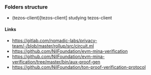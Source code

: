 ### Folders structure  
- (tezos-client)[tezos-client] studying tezos-client  
  
#### Links  
- https://gitlab.com/nomadic-labs/privacy-team/-/blob/master/rollup/src/circuit.ml  
- https://github.com/NilFoundation/evm-mina-verification  
- https://github.com/NilFoundation/evm-mina-verification/tree/master/bin/aux-proof-gen  
- https://github.com/NilFoundation/ton-proof-verification-protocol  
  
  
  
  
  
  